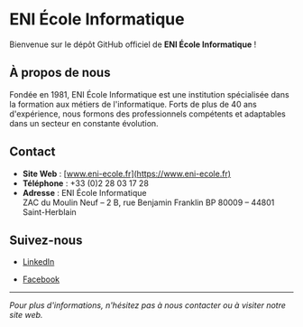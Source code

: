 # ENI École Informatique

Bienvenue sur le dépôt GitHub officiel de **ENI École Informatique** !

## À propos de nous

Fondée en 1981, ENI École Informatique est une institution spécialisée dans la formation aux métiers de l'informatique. Forts de plus de 40 ans d'expérience, nous formons des professionnels compétents et adaptables dans un secteur en constante évolution.

## Contact

- **Site Web** : [www.eni-ecole.fr](https://www.eni-ecole.fr)
- **Téléphone** : +33 (0)2 28 03 17 28
- **Adresse** :
  ENI École Informatique  
  ZAC du Moulin Neuf – 2 B, rue Benjamin Franklin
  BP 80009 – 44801 Saint-Herblain 

## Suivez-nous

- [LinkedIn](https://www.linkedin.com/school/eni-ecole-informatique/)

- [Facebook](https://www.facebook.com/ENIEcoleInformatique)

---

*Pour plus d'informations, n'hésitez pas à nous contacter ou à visiter notre site web.*
